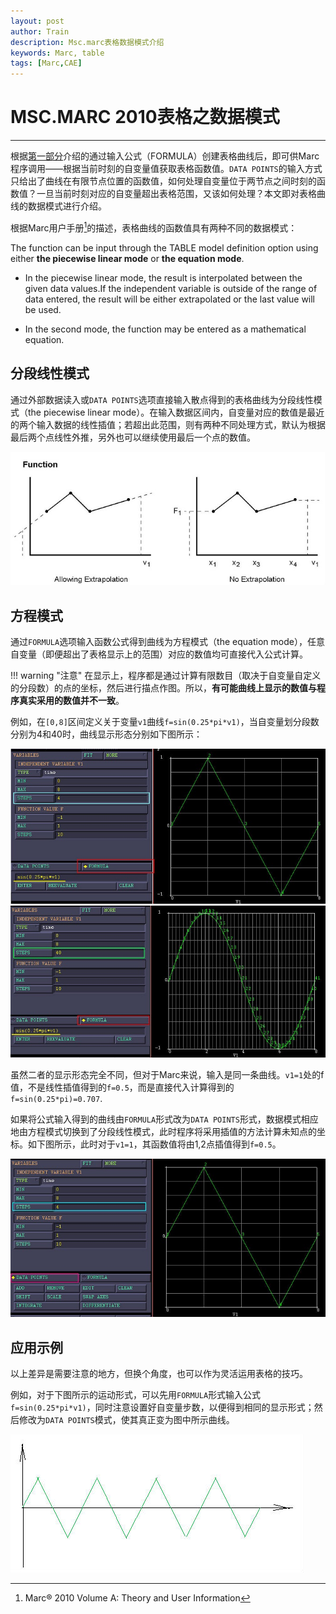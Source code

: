 ```yaml
---
layout: post
author: Train
description: Msc.marc表格数据模式介绍
keywords: Marc, table
tags: [Marc,CAE]
---
```


# MSC.MARC 2010表格之数据模式

---

根据[第一部分](2012-10-18-MSC.MARC-2010表格之创建方式.md)介绍的通过输入公式（FORMULA）创建表格曲线后，即可供Marc程序调用——根据当前时刻的自变量值获取表格函数值。`DATA POINTS`的输入方式只给出了曲线在有限节点位置的函数值，如何处理自变量位于两节点之间时刻的函数值？一旦当前时刻对应的自变量超出表格范围，又该如何处理？本文即对表格曲线的数据模式进行介绍。

根据Marc用户手册[^1]的描述，表格曲线的函数值具有两种不同的数据模式：

The function can be input through the TABLE model definition option using either **the piecewise linear mode** or **the equation mode**. 

- In the piecewise linear mode, the result is interpolated between the given data values.If the independent variable is outside of the range of data entered, the result will be either extrapolated or the last value will be used.  

- In the second mode, the function may be entered as a mathematical equation.


## 分段线性模式 

通过外部数据读入或`DATA POINTS`选项直接输入散点得到的表格曲线为分段线性模式（the piecewise linear mode）。在输入数据区间内，自变量对应的数值是最近的两个输入数据的线性插值；若超出此范围，则有两种不同处理方式，默认为根据最后两个点线性外推，另外也可以继续使用最后一个点的数值。

![分段线性模式](images/2012-10-20-01.jpg)


## 方程模式

通过`FORMULA`选项输入函数公式得到曲线为方程模式（the equation mode），任意自变量（即便超出了表格显示上的范围）对应的数值均可直接代入公式计算。

!!! warning "注意"
    在显示上，程序都是通过计算有限数目（取决于自变量自定义的分段数）的点的坐标，然后进行描点作图。所以，**有可能曲线上显示的数值与程序真实采用的数值并不一致**。


例如，在`[0,8]`区间定义关于变量`v1`曲线`f=sin(0.25*pi*v1)`，当自变量划分段数分别为4和40时，曲线显示形态分别如下图所示：

![示例1](images/2012-10-20-03.jpg)
![示例2](images/2012-10-20-04.jpg)

虽然二者的显示形态完全不同，但对于Marc来说，输入是同一条曲线。`v1=1`处的f值，不是线性插值得到的`f=0.5`，而是直接代入计算得到的`f=sin(0.25*pi)=0.707`.

如果将公式输入得到的曲线由`FORMULA`形式改为`DATA POINTS`形式，数据模式相应地由方程模式切换到了分段线性模式，此时程序将采用插值的方法计算未知点的坐标。如下图所示，此时对于`v1=1`，其函数值将由1,2点插值得到`f=0.5`。

![示例3](images/2012-10-20-05.jpg)


## 应用示例

以上差异是需要注意的地方，但换个角度，也可以作为灵活运用表格的技巧。

例如，对于下图所示的运动形式，可以先用`FORMULA`形式输入公式`f=sin(0.25*pi*v1)`，同时注意设置好自变量步数，以便得到相同的显示形式；然后修改为`DATA POINTS`模式，使其真正变为图中所示曲线。

![示例3](images/2012-10-20-06.jpg)



[^1]: Marc® 2010 Volume A: Theory and User Information